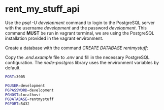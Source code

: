 # rent_my_stuff_api

Use the _psql -U development_ command to login to the PostgreSQL server with the username _development_ and the password _development_. This command **MUST** be run in vagrant terminal, we are using the PostgreSQL installation provided in the vagrant environment.

Create a database with the command _CREATE DATABASE rentmystuff;_

Copy the _.end.example_ file to _.env_ and fill in the necessary PostgreSQL configuration. The _node-postgres_ library uses the environment variables by default.

```sh
PORT=3005

PGUSER=development
PGPASSWORD=development
PGHOST=localhost
PGDATABASE=rentmystuff
PGPORT=5432
```
